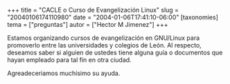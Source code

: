 +++
title = "CACLE o Curso de Evangelización Linux"
slug = "20040106174110980"
date = "2004-01-06T17:41:10-06:00"
[taxonomies]
tema = ["preguntas"]
autor = ["Hector M Jimenez"]
+++

Estamos organizando cursos de evangelización en GNU/Linux para
promoverlo entre las universidades y colegios de León. Al respecto,
deseamos saber si alguien de ustedes tiene alguna guía o documentos que
hayan empleado para tal fin en otra ciudad.

Agreadeceriamos muchísimo su ayuda.
